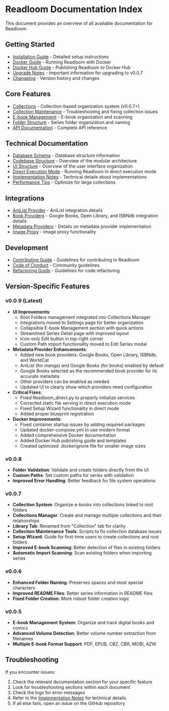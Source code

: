 # Readloom Documentation Index

This document provides an overview of all available documentation for Readloom.

## Getting Started

- [Installation Guide](INSTALLATION.md) - Detailed setup instructions
- [Docker Guide](DOCKER.md) - Running Readloom with Docker
- [Docker Hub Guide](DOCKER_HUB.md) - Publishing Readloom to Docker Hub
- [Upgrade Notes](../UPGRADE_NOTES.md) - Important information for upgrading to v0.0.7
- [Changelog](CHANGELOG.md) - Version history and changes

## Core Features

- [Collections](COLLECTIONS.md) - Collection-based organization system (v0.0.7+)
- [Collection Maintenance](COLLECTION_MAINTENANCE.md) - Troubleshooting and fixing collection issues
- [E-book Management](EBOOKS.md) - E-book organization and scanning
- [Folder Structure](FOLDER_STRUCTURE.md) - Series folder organization and naming
- [API Documentation](API.md) - Complete API reference

## Technical Documentation

- [Database Schema](DATABASE.md) - Database structure information
- [Codebase Structure](CODEBASE_STRUCTURE.md) - Overview of the modular architecture
- [UI Structure](UI_STRUCTURE.md) - Overview of the user interface organization
- [Direct Execution Mode](DIRECT_EXECUTION.md) - Running Readloom in direct execution mode
- [Implementation Notes](IMPLEMENTATION_NOTES.md) - Technical details about implementations
- [Performance Tips](PERFORMANCE_TIPS.md) - Optimize for large collections

## Integrations

- [AniList Provider](ANILIST_PROVIDER.md) - AniList integration details
- [Book Providers](BOOK_PROVIDERS.md) - Google Books, Open Library, and ISBNdb integration details
- [Metadata Providers](METADATA_PROVIDERS.md) - Details on metadata provider implementation
- [Image Proxy](IMAGE_PROXY.md) - Image proxy functionality

## Development

- [Contributing Guide](CONTRIBUTING.md) - Guidelines for contributing to Readloom
- [Code of Conduct](CODE_OF_CONDUCT.md) - Community guidelines
- [Refactoring Guide](REFACTORING_GUIDE.md) - Guidelines for code refactoring

## Version-Specific Features

### v0.0.9 (Latest)

- **UI Improvements**: 
  - Root Folders management integrated into Collections Manager
  - Integrations moved to Settings page for better organization
  - Collapsible E-book Management section with quick actions
  - Streamlined Series Detail page with improved layout
  - Icon-only Edit button in top-right corner
  - Custom Path import functionality moved to Edit Series modal
- **Metadata Provider Enhancements**:
  - Added new book providers: Google Books, Open Library, ISBNdb, and WorldCat
  - AniList (for manga) and Google Books (for books) enabled by default
  - Google Books selected as the recommended book provider for its accurate metadata
  - Other providers can be enabled as needed
  - Updated UI to clearly show which providers need configuration
- **Critical Fixes**:
  - Fixed Readloom_direct.py to properly initialize services
  - Corrected static file serving in direct execution mode
  - Fixed Setup Wizard functionality in direct mode
  - Added proper blueprint registration
- **Docker Improvements**:
  - Fixed container startup issues by adding required packages
  - Updated docker-compose.yml to use modern format
  - Added comprehensive Docker documentation
  - Added Docker Hub publishing guide and templates
  - Created optimized .dockerignore file for smaller image sizes

### v0.0.8

- **Folder Validation**: Validate and create folders directly from the UI
- **Custom Paths**: Set custom paths for series with validation
- **Improved Error Handling**: Better feedback for file system operations

### v0.0.7

- **Collection System**: Organize e-books into collections linked to root folders
- **Collections Manager**: Create and manage multiple collections and their relationships
- **Library Tab**: Renamed from "Collection" tab for clarity
- **Collection Maintenance Tools**: Scripts to fix collection database issues
- **Setup Wizard**: Guide for first-time users to create collections and root folders
- **Improved E-book Scanning**: Better detection of files in existing folders
- **Automatic Import Scanning**: Scan existing folders when importing series

### v0.0.6

- **Enhanced Folder Naming**: Preserves spaces and most special characters
- **Improved README Files**: Better series information in README files
- **Fixed Folder Creation**: More robust folder creation logic

### v0.0.5

- **E-book Management System**: Organize and track digital books and comics
- **Advanced Volume Detection**: Better volume number extraction from filenames
- **Multiple E-book Format Support**: PDF, EPUB, CBZ, CBR, MOBI, AZW

## Troubleshooting

If you encounter issues:

1. Check the relevant documentation section for your specific feature
2. Look for troubleshooting sections within each document
3. Check the logs for error messages
4. Refer to the [Implementation Notes](IMPLEMENTATION_NOTES.md) for technical details
5. If all else fails, open an issue on the GitHub repository

